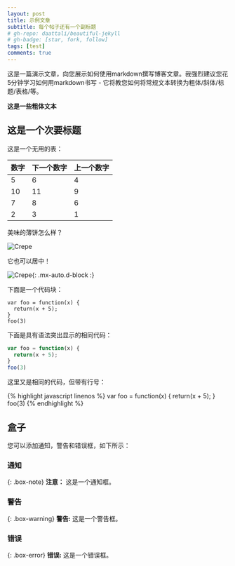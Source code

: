 ```yaml
---
layout: post
title: 示例文章
subtitle: 每个帖子还有一个副标题
# gh-repo: daattali/beautiful-jekyll
# gh-badge: [star, fork, follow]
tags: [test]
comments: true
---
```


这是一篇演示文章，向您展示如何使用markdown撰写博客文章。我强烈建议您花5分钟学习如何用markdown书写 - 它将教您如何将常规文本转换为粗体/斜体/标题/表格/等。

**这是一些粗体文本**

## 这是一个次要标题

这是一个无用的表：

| 数字 | 下一个数字 | 上一个数字 |
| :------ |:--- | :--- |
| 5 | 6 | 4 |
| 10 | 11 | 9 |
| 7 | 8 | 6 |
| 2 | 3 | 1 |


美味的薄饼怎么样？

![Crepe](https://s3-media3.fl.yelpcdn.com/bphoto/cQ1Yoa75m2yUFFbY2xwuqw/348s.jpg)

它也可以居中！

![Crepe](https://s3-media3.fl.yelpcdn.com/bphoto/cQ1Yoa75m2yUFFbY2xwuqw/348s.jpg){: .mx-auto.d-block :}

下面是一个代码块：
~~~
var foo = function(x) {
  return(x + 5);
}
foo(3)
~~~

下面是具有语法突出显示的相同代码：

```javascript
var foo = function(x) {
  return(x + 5);
}
foo(3)
```

这里又是相同的代码，但带有行号：

{% highlight javascript linenos %}
var foo = function(x) {
  return(x + 5);
}
foo(3)
{% endhighlight %}

## 盒子
您可以添加通知，警告和错误框，如下所示：

### 通知

{: .box-note}
**注意：** 这是一个通知框。

### 警告

{: .box-warning}
**警告:**  这是一个警告框。

### 错误

{: .box-error}
**错误:**  这是一个错误框。
